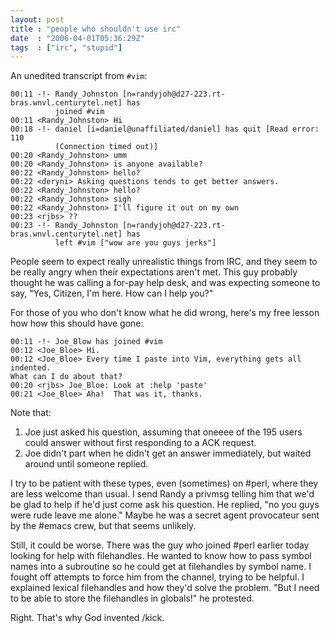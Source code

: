 ```yaml
---
layout: post
title : "people who shouldn't use irc"
date  : "2006-04-01T05:36:29Z"
tags  : ["irc", "stupid"]
---
```

An unedited transcript from `#vim`:

    00:11 -!- Randy_Johnston [n=randyjoh@d27-223.rt-bras.wnvl.centurytel.net] has 
              joined #vim
    00:11 <Randy_Johnston> Hi
    00:18 -!- daniel [i=daniel@unaffiliated/daniel] has quit [Read error: 110 
              (Connection timed out)]
    00:20 <Randy_Johnston> umm
    00:20 <Randy_Johnston> is anyone available?
    00:22 <Randy_Johnston> hello?
    00:22 <deryni> Asking questions tends to get better answers.
    00:22 <Randy_Johnston> hello?
    00:22 <Randy_Johnston> sigh
    00:22 <Randy_Johnston> I'll figure it out on my own
    00:23 <rjbs> ??
    00:23 -!- Randy_Johnston [n=randyjoh@d27-223.rt-bras.wnvl.centurytel.net] has 
              left #vim ["wow are you guys jerks"]

People seem to expect really unrealistic things from IRC, and they seem to be
really angry when their expectations aren't met.  This guy probably thought he
was calling a for-pay help desk, and was expecting someone to say, "Yes,
Citizen, I'm here.  How can I help you?"

For those of you who don't know what he did wrong, here's my free lesson how
how this should have gone:

    00:11 -!- Joe_Blow has joined #vim
    00:12 <Joe_Bloe> Hi.
    00:12 <Joe_Bloe> Every time I paste into Vim, everything gets all indented.
    What can I do about that?
    00:20 <rjbs> Joe_Bloe: Look at :help 'paste'
    00:21 <Joe_Bloe> Aha!  That was it, thanks.

Note that:

1. Joe just asked his question, assuming that oneeee of the 195 users could
answer without first responding to a ACK request.
2. Joe didn't part when he didn't get an answer immediately, but waited around
until someone replied.

I try to be patient with these types, even (sometimes) on #perl, where they are
less welcome than usual.  I send Randy a privmsg telling him that we'd be glad
to help if he'd just come ask his question.  He replied, "no you guys were rude
leave me alone."  Maybe he was a secret agent provocateur sent by the #emacs
crew, but that seems unlikely.

Still, it could be worse.  There was the guy who joined #perl earlier today
looking for help with filehandles.  He wanted to know how to pass symbol names
into a subroutine so he could get at filehandles by symbol name.  I fought off
attempts to force him from the channel, trying to be helpful.  I explained
lexical filehandles and how they'd solve the problem.  "But I need to be able
to store the filehandles in globals!" he protested.

Right.  That's why God invented /kick.

